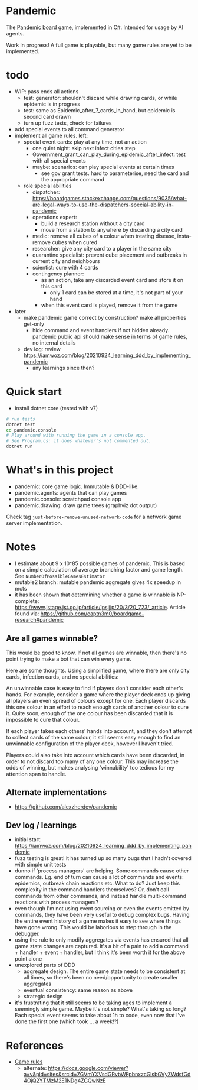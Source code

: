 # Pandemic

The [Pandemic board game](https://en.wikipedia.org/wiki/Pandemic_%28board_game%29),
implemented in C#. Intended for usage by AI agents.

Work in progress! A full game is playable, but many game rules are yet to be
implemented.

# todo
- WIP: pass ends all actions
  - test: generator: shouldn't discard while drawing cards, or while epidemic is in progress
  - test: same as Epidemic_after_7_cards_in_hand, but epidemic is second card drawn
  - turn up fuzz tests, check for failures
- add special events to all command generator
- implement all game rules. left:
  - special event cards: play at any time, not an action
    - one quiet night: skip next infect cities step
    - Government_grant_can_play_during_epidemic_after_infect: test with all special events
    - maybe: scenarios: can play special events at certain times
      - see gov grant tests. hard to parameterise, need the card and the appropriate command
  - role special abilities
    - dispatcher: https://boardgames.stackexchange.com/questions/9035/what-are-legal-ways-to-use-the-dispatchers-special-ability-in-pandemic
    - operations expert:
      - build a research station without a city card
      - move from a station to anywhere by discarding a city card
    - medic: remove all cubes of a colour when treating disease, insta-remove cubes when cured
    - researcher: give any city card to a player in the same city
    - quarantine specialist: prevent cube placement and outbreaks in current city and neighbours
    - scientist: cure with 4 cards
    - contingency planner:
      - as an action, take any discarded event card and store it on this card
        - only 1 card can be stored at a time, it's not part of your hand
      - when this event card is played, remove it from the game
- later
  - make pandemic game correct by construction? make all properties get-only
    - hide command and event handlers if not hidden already. pandemic public api should make sense
      in terms of game rules, no internal details
  - dev log: review https://iamwoz.com/blog/20210924_learning_ddd_by_implementing_pandemic
    - any learnings since then?

# Quick start
- install dotnet core (tested with v7)

```sh
# run tests
dotnet test
cd pandemic.console
# Play around with running the game in a console app.
# See Program.cs: it does whatever's not commented out.
dotnet run
```

# What's in this project
- pandemic: core game logic. Immutable & DDD-like.
- pandemic.agents: agents that can play games
- pandemic.console: scratchpad console app
- pandemic.drawing: draw game trees (graphviz dot output)

Check tag `just-before-remove-unused-network-code` for a network game server implementation.

# Notes
- I estimate about 9 x 10^85 possible games of pandemic. This is based on a
  simple calculation of average branching factor and game length. See
  `NumberOfPossibleGamesEstimator`
- mutable2 branch: mutable pandemic aggregate gives 4x speedup in mcts
- it has been shown that determining whether a game is winnable is NP-complete:
  https://www.jstage.jst.go.jp/article/ipsjjip/20/3/20_723/_article. Article
  found via: https://github.com/captn3m0/boardgame-research#pandemic


## Are all games winnable?
This would be good to know. If not all games are winnable, then there's no point
trying to make a bot that can win every game.

Here are some thoughts. Using a simplified game, where there are only city
cards, infection cards, and no special abilities:

An unwinnable case is easy to find if players don't consider each other's hands.
For example, consider a game where the player deck ends up giving all players an
even spread of colours except for one. Each player discards this one colour in
an effort to reach enough cards of another colour to cure it. Quite soon, enough
of the one colour has been discarded that it is impossible to cure that colour.

If each player takes each others' hands into account, and they don't attempt to
collect cards of the same colour, it still seems easy enough to find an
unwinnable configuration of the player deck, however I haven't tried.

Players could also take into account which cards have been discarded, in order
to not discard too many of any one colour. This may increase the odds of
winning, but makes analysing 'winnability' too tedious for my attention span to
handle.

## Alternate implementations
- https://github.com/alexzherdev/pandemic

## Dev log / learnings
- initial start: https://iamwoz.com/blog/20210924_learning_ddd_by_implementing_pandemic
- fuzz testing is great! it has turned up so many bugs that I hadn't covered with simple unit tests
- dunno if 'process managers' are helping. Some commands cause other commands. Eg.
  end of turn can cause a lot of commands and events: epidemics, outbreak chain reactions
  etc. What to do? Just keep this complexity in the command handlers themselves?
  Or, don't call commands from other commands, and instead handle multi-command
  reactions with process managers?
- even though I'm not using event sourcing or even the events emitted by commands,
  they have been very useful to debug complex bugs. Having the entire event history of
  a game makes it easy to see where things have gone wrong. This would be laborious to
  step through in the debugger.
- using the rule to only modify aggregates via events has ensured that all game state
  changes are captured. It's a bit of a pain to add a command + handler + event + handler,
  but I think it's been worth it for the above point alone
- unexplored parts of DDD
  - aggregate design. The entire game state needs to be consistent at all times, so there's
    been no need/opportunity to create smaller aggregates
  - eventual consistency: same reason as above
  - strategic design
- it's frustrating that it still seems to be taking ages to implement a seemingly simple
  game. Maybe it's not simple? What's taking so long? Each special event seems to take about
  1h to code, even now that I've done the first one (which took ... a week!?)

# References
- [Game rules](https://www.ultraboardgames.com/pandemic/game-rules.php)
    - alternate: https://docs.google.com/viewer?a=v&pid=sites&srcid=ZGVmYXVsdGRvbWFpbnxzcGlsbGVyZWdsfGd4OjQ2YTMzM2E1NDg4ZGQwNzE
